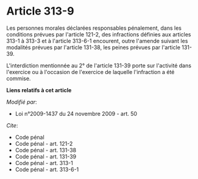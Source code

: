 # Article 313-9

Les personnes morales déclarées responsables pénalement, dans les conditions prévues par l'article 121-2, des infractions
définies aux articles 313-1 à 313-3 et à l'article 313-6-1 encourent, outre l'amende suivant les modalités prévues par
l'article 131-38, les peines prévues par l'article 131-39.

L'interdiction mentionnée au 2° de l'article 131-39 porte sur l'activité dans l'exercice ou à l'occasion de l'exercice de
laquelle l'infraction a été commise.

**Liens relatifs à cet article**

_Modifié par_:

  - Loi n°2009-1437 du 24 novembre 2009 - art. 50

_Cite_:

  - Code pénal
  - Code pénal - art. 121-2
  - Code pénal - art. 131-38
  - Code pénal - art. 131-39
  - Code pénal - art. 313-1
  - Code pénal - art. 313-6-1
